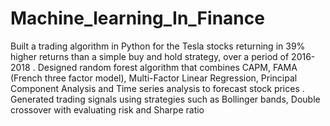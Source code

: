 # Machine_learning_In_Finance
Built a trading algorithm in Python for the Tesla stocks returning in 39% higher returns than a simple buy and hold strategy, over a period of 2016-2018 . Designed random forest algorithm that combines CAPM, FAMA (French three factor model), Multi-Factor Linear Regression, Principal Component Analysis and Time series analysis to forecast stock prices . Generated trading signals using strategies such as Bollinger bands, Double crossover with evaluating risk and Sharpe ratio
